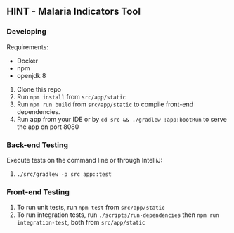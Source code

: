 ## HINT - Malaria Indicators Tool

### Developing
Requirements:
* Docker
* npm
* openjdk 8

1. Clone this repo
1. Run `npm install` from `src/app/static`
1. Run `npm run build` from `src/app/static` to compile front-end dependencies.
1. Run app from your IDE or by `cd src && ./gradlew :app:bootRun` to serve the app on port 8080

### Back-end Testing

Execute tests on the command line or through IntelliJ:
1. `./src/gradlew -p src app::test`

### Front-end Testing
1. To run unit tests, run `npm test` from `src/app/static`
2. To run integration tests, run `./scripts/run-dependencies` then `npm run integration-test`, both from `src/app/static`




